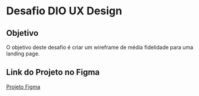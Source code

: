 # Desafio DIO UX Design

## Objetivo
O objetivo deste desafio é criar um wireframe de média fidelidade para uma landing page.

## Link do Projeto no Figma
[Projeto Figma](https://www.figma.com/file/G7mmz47I0I1cKFZUvogimZ/Untitled?type=design&mode=design&t=nEYWuENYrkWnYJPC-1)